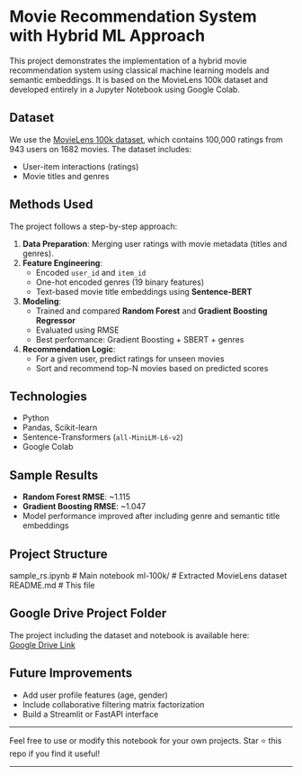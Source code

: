 # Movie Recommendation System with Hybrid ML Approach

This project demonstrates the implementation of a hybrid movie recommendation system using classical machine learning models and semantic embeddings. It is based on the MovieLens 100k dataset and developed entirely in a Jupyter Notebook using Google Colab.

## Dataset
We use the [MovieLens 100k dataset](https://grouplens.org/datasets/movielens/100k/), which contains 100,000 ratings from 943 users on 1682 movies. The dataset includes:
- User-item interactions (ratings)
- Movie titles and genres

## Methods Used
The project follows a step-by-step approach:
1. **Data Preparation**: Merging user ratings with movie metadata (titles and genres).
2. **Feature Engineering**:
   - Encoded `user_id` and `item_id`
   - One-hot encoded genres (19 binary features)
   - Text-based movie title embeddings using **Sentence-BERT**
3. **Modeling**:
   - Trained and compared **Random Forest** and **Gradient Boosting Regressor**
   - Evaluated using RMSE
   - Best performance: Gradient Boosting + SBERT + genres
4. **Recommendation Logic**:
   - For a given user, predict ratings for unseen movies
   - Sort and recommend top-N movies based on predicted scores

## Technologies
- Python
- Pandas, Scikit-learn
- Sentence-Transformers (`all-MiniLM-L6-v2`)
- Google Colab

## Sample Results
- **Random Forest RMSE**: ~1.115
- **Gradient Boosting RMSE**: ~1.047
- Model performance improved after including genre and semantic title embeddings

## Project Structure
sample_rs.ipynb # Main notebook
ml-100k/ # Extracted MovieLens dataset
README.md # This file


## Google Drive Project Folder
The project including the dataset and notebook is available here:  
[ Google Drive Link]([https://drive.google.com/drive/folders/1my3OYdsaxDCcyOwQr5DvgozO2ApArOAG?usp=sharing](https://drive.google.com/drive/folders/1my3OYdsaxDCcyOwQr5DvgozO2ApArOAG?usp=sharing))

## Future Improvements
- Add user profile features (age, gender)
- Include collaborative filtering matrix factorization
- Build a Streamlit or FastAPI interface

---

Feel free to use or modify this notebook for your own projects. Star ⭐ this repo if you find it useful!

---

